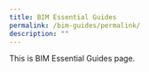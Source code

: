 ```yaml
---
title: BIM Essential Guides
permalink: /bim-guides/permalink/
description: ""
---
```

This is BIM Essential Guides page.